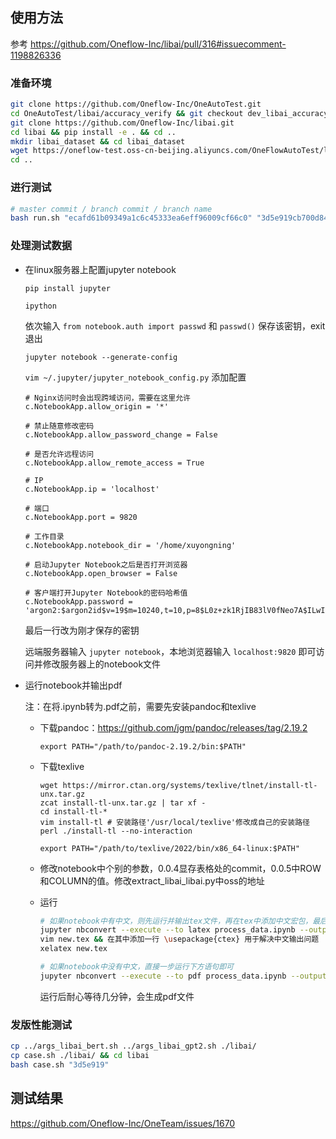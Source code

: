 ## 使用方法

参考 https://github.com/Oneflow-Inc/libai/pull/316#issuecomment-1198826336

### 准备环境
``` bash
git clone https://github.com/Oneflow-Inc/OneAutoTest.git
cd OneAutoTest/libai/accuracy_verify && git checkout dev_libai_accuracy
git clone https://github.com/Oneflow-Inc/libai.git
cd libai && pip install -e . && cd ..
mkdir libai_dataset && cd libai_dataset
wget https://oneflow-test.oss-cn-beijing.aliyuncs.com/OneFlowAutoTest/libai/dataset/bert-base-chinese-vocab.txt && wget https://oneflow-test.oss-cn-beijing.aliyuncs.com/OneFlowAutoTest/libai/dataset/gpt2-merges.txt && wget https://oneflow-test.oss-cn-beijing.aliyuncs.com/OneFlowAutoTest/libai/dataset/gpt2-vocab.json && wget https://oneflow-test.oss-cn-beijing.aliyuncs.com/OneFlowAutoTest/libai/dataset/loss_compara_content_sentence.bin && wget https://oneflow-test.oss-cn-beijing.aliyuncs.com/OneFlowAutoTest/libai/dataset/loss_compara_content_sentence.idx
cd ..
```

### 进行测试
```bash
# master commit / branch commit / branch name
bash run.sh "ecafd61b09349a1c6c45333ea6eff96009cf66c0" "3d5e919cb700d84f52d4cf2730083931f17a91bb" "dev_cc_acc_mem_v5"
```

### 处理测试数据
- 在linux服务器上配置jupyter notebook

  `pip install jupyter`

  `ipython`

  依次输入 `from notebook.auth import passwd` 和 `passwd()` 保存该密钥，exit退出

  `jupyter notebook --generate-config`

  `vim ~/.jupyter/jupyter_notebook_config.py` 添加配置
  ```
  # Nginx访问时会出现跨域访问，需要在这里允许
  c.NotebookApp.allow_origin = '*'
  
  # 禁止随意修改密码
  c.NotebookApp.allow_password_change = False
  
  # 是否允许远程访问
  c.NotebookApp.allow_remote_access = True
  
  # IP
  c.NotebookApp.ip = 'localhost'
  
  # 端口
  c.NotebookApp.port = 9820
  
  # 工作目录
  c.NotebookApp.notebook_dir = '/home/xuyongning'
  
  # 启动Jupyter Notebook之后是否打开浏览器
  c.NotebookApp.open_browser = False
  
  # 客户端打开Jupyter Notebook的密码哈希值
  c.NotebookApp.password = 'argon2:$argon2id$v=19$m=10240,t=10,p=8$L0z+zk1RjIB83lV0fNeo7A$ILwIDki4PKGNdH4/2Yik8O2MoTk1KzNM/QYOUCd+D+w'
  ```
  最后一行改为刚才保存的密钥

  远端服务器输入 `jupyter notebook`，本地浏览器输入 `localhost:9820` 即可访问并修改服务器上的notebook文件


- 运行notebook并输出pdf

  注：在将.ipynb转为.pdf之前，需要先安装pandoc和texlive

  - 下载pandoc：https://github.com/jgm/pandoc/releases/tag/2.19.2

    `export PATH="/path/to/pandoc-2.19.2/bin:$PATH"`

  - 下载texlive
    ```
    wget https://mirror.ctan.org/systems/texlive/tlnet/install-tl-unx.tar.gz
    zcat install-tl-unx.tar.gz | tar xf -
    cd install-tl-*
    vim install-tl # 安装路径'/usr/local/texlive'修改成自己的安装路径
    perl ./install-tl --no-interaction
    ```
    `export PATH="/path/to/texlive/2022/bin/x86_64-linux:$PATH"`
  
  - 修改notebook中个别的参数，0.0.4显存表格处的commit，0.0.5中ROW和COLUMN的值。修改extract_libai_libai.py中oss的地址

  - 运行
    ```bash
    # 如果notebook中有中文，则先运行并输出tex文件，再在tex中添加中文宏包，最后将tex文件转为pdf文件
    jupyter nbconvert --execute --to latex process_data.ipynb --output new.tex
    vim new.tex && 在其中添加一行 \usepackage{ctex} 用于解决中文输出问题
    xelatex new.tex

    # 如果notebook中没有中文，直接一步运行下方语句即可
    jupyter nbconvert --execute --to pdf process_data.ipynb --output new.pdf
    ```
    运行后耐心等待几分钟，会生成pdf文件

### 发版性能测试
```bash
cp ../args_libai_bert.sh ../args_libai_gpt2.sh ./libai/
cp case.sh ./libai/ && cd libai
bash case.sh "3d5e919"
```

## 测试结果

https://github.com/Oneflow-Inc/OneTeam/issues/1670

